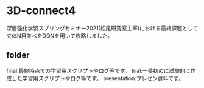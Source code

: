 # 3D-connect4

深層強化学習スプリングセミナー2021(松尾研究室主宰)における最終課題として立体N目並べをDQNを用いて攻略しました。

## folder
final:最終時点での学習用スクリプトやログ等です。
trial:一番初めに試験的に作成した学習用スクリプトやログ等です。
presentation:プレゼン資料です。
